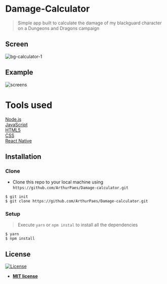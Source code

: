 

# Damage-Calculator

> Simple app built to calculate the damage of my blackguard character on a Dungeons and Dragons campaign






## Screen



![bg-calculator-1](https://user-images.githubusercontent.com/47614825/86076498-8ccb9380-ba60-11ea-8124-c32ad77e676e.gif)

## Example
![screens](https://user-images.githubusercontent.com/47614825/86074896-2729d800-ba5d-11ea-89e4-848f75990d17.gif)



# Tools used 
<a href="https://nodejs.org/en/">Node.js</a>  <br/>
<a href="https://www.javascript.com/">JavaScript</a> <br/>
<a href="">HTML5</a> <br/>
<a href="">CSS</a> <br/>
<a href="https://reactnative.dev/">React Native</a>


## Installation

### Clone

- Clone this repo to your local machine using `https://github.com/ArthurPaes/Damage-calculator.git`
```shell
$ git init
$ git clone https://github.com/ArthurPaes/Damage-calculator.git
```
### Setup


> Execute `yarn` or `npm instal` to install all the dependencies

```shell
$ yarn 
$ npm install
```









## License

[![License](http://img.shields.io/:license-mit-blue.svg?style=flat-square)](http://badges.mit-license.org)

- **[MIT license](http://opensource.org/licenses/mit-license.php)**
